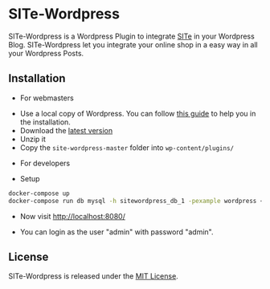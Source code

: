 # SITe-Wordpress
SITe-Wordpress is a Wordpress Plugin to integrate [SITe](https://github.com/ePages-de/site) in your Wordpress Blog. SITe-Wordpress let you integrate your online shop in a easy way in all your Wordpress Posts.

## Installation

 * For webmasters
  - Use a local copy of Wordpress. You can follow [this guide](https://codex.wordpress.org/Installing_WordPress_Locally_on_Your_Mac_With_MAMP) to help you in the installation.
  - Download the [latest version](https://github.com/ePages-de/site-wordpress/archive/master.zip)
  - Unzip it
  - Copy the ```site-wordpress-master``` folder into ```wp-content/plugins/```

 * For developers

  - Setup

  ```bash
  docker-compose up
  docker-compose run db mysql -h sitewordpress_db_1 -pexample wordpress < db.sql
  ```

  - Now visit [http://localhost:8080/](http://localhost:8080/)

  - You can login as the user "admin" with password "admin".



## License
SITe-Wordpress is released under the [MIT License](http://opensource.org/licenses/MIT).
